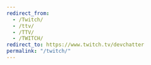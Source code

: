 ```yaml
---
redirect_from:
  - /Twitch/
  - /ttv/
  - /TTV/
  - /TWITCH/
redirect_to: https://www.twitch.tv/devchatter
permalink: "/twitch/"
---
```

